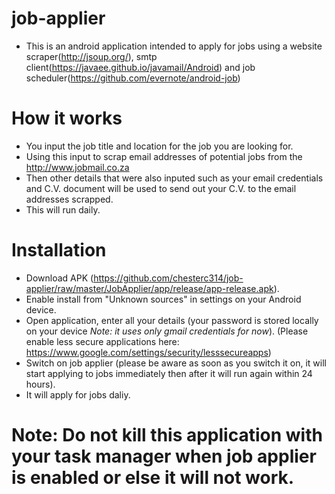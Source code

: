 # job-applier
* This is an android application intended to apply for jobs using a website scraper(http://jsoup.org/), smtp client(https://javaee.github.io/javamail/Android) and job scheduler(https://github.com/evernote/android-job)
# How it works
* You input the job title and location for the job you are looking for.
* Using this input to scrap email addresses of potential jobs from the http://www.jobmail.co.za
* Then other details that were also inputed such as your email credentials and C.V. document will be used to send out your C.V. to the email addresses scrapped.
* This will run daily.
# Installation
* Download APK (https://github.com/chesterc314/job-applier/raw/master/JobApplier/app/release/app-release.apk).
* Enable install from "Unknown sources" in settings on your Android device.
* Open application, enter all your details (your password is stored locally on your device *Note: it uses only gmail credentials for now*). (Please enable less secure applications here: https://www.google.com/settings/security/lesssecureapps)
* Switch on job applier (please be aware as soon as you switch it on, it will start applying to jobs immediately then after it will run again within 24 hours).
* It will apply for jobs daliy. 

# Note: Do not kill this application with your task manager when job applier is enabled or else it will not work.
